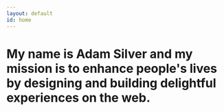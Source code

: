 ```yaml
---
layout: default
id: home
---
```


# My name is Adam Silver and my mission is to enhance people's lives by designing and building delightful experiences on the web.

<!--I specialise in [UX](/articles/hello-ux-designer/), [Front-end Engineering](/articles/the-role-of-the-front-end-developer/) and [Strategy](/articles/how-we-cut-our-mvp-in-half-to-launch-kidly/).
## Speaking

Sometimes I [speak at conferences]({% post_url 2016-03-06-embracing-simplicity %}). If you would like me to speak at yours just [send me a message](mailto:adambsilver+speaking@gmail.com).-->
